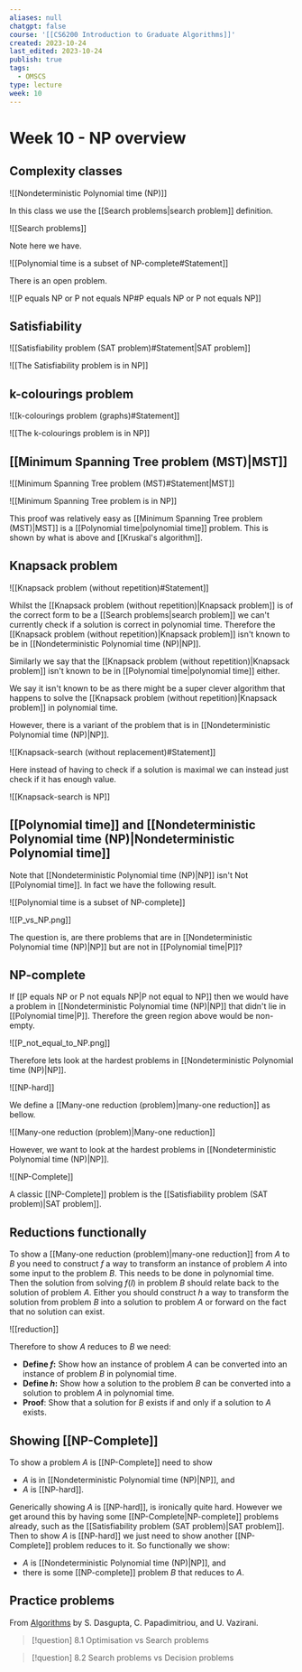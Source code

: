 ```yaml
---
aliases: null
chatgpt: false
course: '[[CS6200 Introduction to Graduate Algorithms]]'
created: 2023-10-24
last_edited: 2023-10-24
publish: true
tags:
  - OMSCS
type: lecture
week: 10
---
```

# Week 10 - NP overview

## Complexity classes

![[Nondeterministic Polynomial time (NP)]]

In this class we use the [[Search problems|search problem]] definition.

![[Search problems]]

Note here we have.

![[Polynomial time is a subset of NP-complete#Statement]]

There is an open problem.

![[P equals NP or P not equals NP#P equals NP or P not equals NP]]

## Satisfiability

![[Satisfiability problem (SAT problem)#Statement|SAT problem]]

![[The Satisfiability problem is in NP]]

## k-colourings problem

![[k-colourings problem (graphs)#Statement]]

![[The k-colourings problem is in NP]]

## [[Minimum Spanning Tree problem (MST)|MST]]

![[Minimum Spanning Tree problem (MST)#Statement|MST]]

![[Minimum Spanning Tree problem is in NP]]

This proof was relatively easy as [[Minimum Spanning Tree problem (MST)|MST]] is a [[Polynomial time|polynomial time]] problem. This is shown by what is above and [[Kruskal's algorithm]].

## Knapsack problem

![[Knapsack problem (without repetition)#Statement]]

Whilst the [[Knapsack problem (without repetition)|Knapsack problem]] is of the correct form to be a [[Search problems|search problem]] we can't currently check if a solution is correct in polynomial time. Therefore the [[Knapsack problem (without repetition)|Knapsack problem]] isn't known to be in [[Nondeterministic Polynomial time (NP)|NP]].

Similarly we say that the [[Knapsack problem (without repetition)|Knapsack problem]] isn't known to be in [[Polynomial time|polynomial time]] either.

We say it isn't known to be as there might be a super clever algorithm that happens to solve the [[Knapsack problem (without repetition)|Knapsack problem]] in polynomial time.

However, there is a variant of the problem that is in [[Nondeterministic Polynomial time (NP)|NP]].

![[Knapsack-search (without replacement)#Statement]]

Here instead of having to check if a solution is maximal we can instead just check if it has enough value.

![[Knapsack-search is NP]]

## [[Polynomial time]] and [[Nondeterministic Polynomial time (NP)|Nondeterministic Polynomial time]]

Note that [[Nondeterministic Polynomial time (NP)|NP]] isn't Not [[Polynomial time]]. In fact we have the following result.

![[Polynomial time is a subset of NP-complete]]

![[P_vs_NP.png]]

The question is, are there problems that are in [[Nondeterministic Polynomial time (NP)|NP]] but are not in [[Polynomial time|P]]?

## NP-complete

If [[P equals NP or P not equals NP|P not equal to NP]] then we would have a problem in [[Nondeterministic Polynomial time (NP)|NP]] that didn't lie in [[Polynomial time|P]]. Therefore the green region above would be non-empty.

![[P_not_equal_to_NP.png]]

Therefore lets look at the hardest problems in [[Nondeterministic Polynomial time (NP)|NP]].

![[NP-hard]]

We define a [[Many-one reduction (problem)|many-one reduction]] as bellow.

![[Many-one reduction (problem)|Many-one reduction]]

However, we want to look at the hardest problems in [[Nondeterministic Polynomial time (NP)|NP]].

![[NP-Complete]]

A classic [[NP-Complete]] problem is the [[Satisfiability problem (SAT problem)|SAT problem]].

## Reductions functionally

To show a [[Many-one reduction (problem)|many-one reduction]] from $A$ to $B$ you need to construct $f$ a way to transform an instance of problem $A$ into some input to the problem $B$. This needs to be done in polynomial time. Then the solution from solving $f(I)$ in problem $B$ should relate back to the solution of problem $A$. Either you should construct $h$ a way to transform the solution from problem $B$ into a solution to problem $A$ or forward on the fact that no solution can exist.

![[reduction]]

Therefore to show $A$ reduces to $B$ we need:
- **Define $f$:** Show how an instance of problem $A$ can be converted into an instance of problem $B$ in polynomial time.
- **Define $h$:** Show how a solution to the problem $B$ can be converted into a solution to problem $A$ in polynomial time.
- **Proof**: Show that a solution for $B$ exists if and only if a solution to $A$ exists.

## Showing [[NP-Complete]]

To show a problem $A$ is [[NP-Complete]] need to show
- $A$ is in [[Nondeterministic Polynomial time (NP)|NP]], and
- $A$ is [[NP-hard]].

Generically showing $A$ is [[NP-hard]], is ironically quite hard. However we get around this by having some [[NP-Complete|NP-complete]] problems already, such as the [[Satisfiability problem (SAT problem)|SAT problem]]. Then to show $A$ is [[NP-hard]] we just need to show another [[NP-Complete]] problem reduces to it. So functionally we show:

- $A$ is [[Nondeterministic Polynomial time (NP)|NP]], and
- there is some [[NP-complete]] problem $B$ that reduces to $A$.

## Practice problems

From [Algorithms](http://algorithmics.lsi.upc.edu/docs/Dasgupta-Papadimitriou-Vazirani.pdf) by S. Dasgupta, C. Papadimitriou, and U. Vazirani.

>[!question] 8.1 Optimisation vs Search problems

>[!question] 8.2 Search problems vs Decision problems

